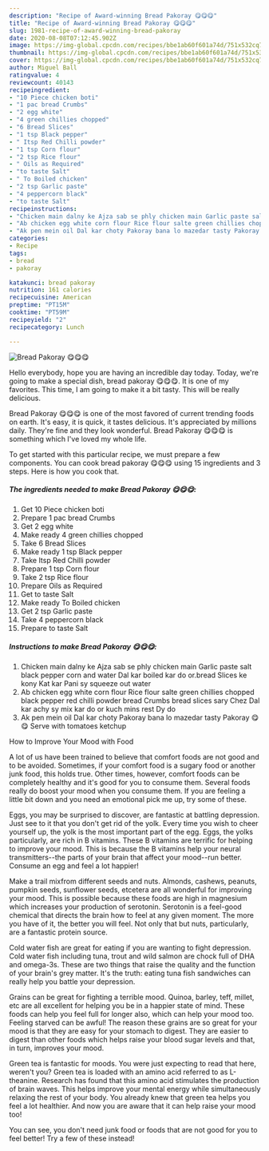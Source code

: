 ```yaml
---
description: "Recipe of Award-winning Bread Pakoray 😋😋😋"
title: "Recipe of Award-winning Bread Pakoray 😋😋😋"
slug: 1981-recipe-of-award-winning-bread-pakoray
date: 2020-08-08T07:12:45.902Z
image: https://img-global.cpcdn.com/recipes/bbe1ab60f601a74d/751x532cq70/bread-pakoray-😋😋😋-recipe-main-photo.jpg
thumbnail: https://img-global.cpcdn.com/recipes/bbe1ab60f601a74d/751x532cq70/bread-pakoray-😋😋😋-recipe-main-photo.jpg
cover: https://img-global.cpcdn.com/recipes/bbe1ab60f601a74d/751x532cq70/bread-pakoray-😋😋😋-recipe-main-photo.jpg
author: Miguel Ball
ratingvalue: 4
reviewcount: 40143
recipeingredient:
- "10 Piece chicken boti"
- "1 pac bread Crumbs"
- "2 egg white"
- "4 green chillies chopped"
- "6 Bread Slices"
- "1 tsp Black pepper"
- " Itsp Red Chilli powder"
- "1 tsp Corn flour"
- "2 tsp Rice flour"
- " Oils as Required"
- "to taste Salt"
- " To Boiled chicken"
- "2 tsp Garlic paste"
- "4 peppercorn black"
- "to taste Salt"
recipeinstructions:
- "Chicken main dalny ke Ajza sab se phly chicken main Garlic paste salt black pepper corn and water Dal kar boiled kar do or.bread Slices ke kony Kat kar Pani sy squeeze out water"
- "Ab chicken egg white corn flour Rice flour salte green chillies chopped black pepper red chilli powder bread Crumbs bread slices sary Chez Dal kar achy sy mix kar do or kuch mins rest Dy do"
- "Ak pen mein oil Dal kar choty Pakoray bana lo mazedar tasty Pakoray 😋😋 Serve with tomatoes ketchup"
categories:
- Recipe
tags:
- bread
- pakoray

katakunci: bread pakoray 
nutrition: 161 calories
recipecuisine: American
preptime: "PT15M"
cooktime: "PT59M"
recipeyield: "2"
recipecategory: Lunch

---
```



![Bread Pakoray 😋😋😋](https://img-global.cpcdn.com/recipes/bbe1ab60f601a74d/751x532cq70/bread-pakoray-😋😋😋-recipe-main-photo.jpg)

Hello everybody, hope you are having an incredible day today. Today, we're going to make a special dish, bread pakoray 😋😋😋. It is one of my favorites. This time, I am going to make it a bit tasty. This will be really delicious.

Bread Pakoray 😋😋😋 is one of the most favored of current trending foods on earth. It's easy, it is quick, it tastes delicious. It's appreciated by millions daily. They're fine and they look wonderful. Bread Pakoray 😋😋😋 is something which I've loved my whole life.




To get started with this particular recipe, we must prepare a few components. You can cook bread pakoray 😋😋😋 using 15 ingredients and 3 steps. Here is how you cook that.

<!--inarticleads1-->

##### The ingredients needed to make Bread Pakoray 😋😋😋:

1. Get 10 Piece chicken boti
1. Prepare 1 pac bread Crumbs
1. Get 2 egg white
1. Make ready 4 green chillies chopped
1. Take 6 Bread Slices
1. Make ready 1 tsp Black pepper
1. Take  Itsp Red Chilli powder
1. Prepare 1 tsp Corn flour
1. Take 2 tsp Rice flour
1. Prepare  Oils as Required
1. Get to taste Salt
1. Make ready  To Boiled chicken
1. Get 2 tsp Garlic paste
1. Take 4 peppercorn black
1. Prepare to taste Salt




<!--inarticleads2-->

##### Instructions to make Bread Pakoray 😋😋😋:

1. Chicken main dalny ke Ajza sab se phly chicken main Garlic paste salt black pepper corn and water Dal kar boiled kar do or.bread Slices ke kony Kat kar Pani sy squeeze out water
1. Ab chicken egg white corn flour Rice flour salte green chillies chopped black pepper red chilli powder bread Crumbs bread slices sary Chez Dal kar achy sy mix kar do or kuch mins rest Dy do
1. Ak pen mein oil Dal kar choty Pakoray bana lo mazedar tasty Pakoray 😋😋 Serve with tomatoes ketchup




How to Improve Your Mood with Food


A lot of us have been trained to believe that comfort foods are not good and to be avoided. Sometimes, if your comfort food is a sugary food or another junk food, this holds true. Other times, however, comfort foods can be completely healthy and it's good for you to consume them. Several foods really do boost your mood when you consume them. If you are feeling a little bit down and you need an emotional pick me up, try some of these.

Eggs, you may be surprised to discover, are fantastic at battling depression. Just see to it that you don't get rid of the yolk. Every time you wish to cheer yourself up, the yolk is the most important part of the egg. Eggs, the yolks particularly, are rich in B vitamins. These B vitamins are terrific for helping to improve your mood. This is because the B vitamins help your neural transmitters--the parts of your brain that affect your mood--run better. Consume an egg and feel a lot happier!

Make a trail mixfrom different seeds and nuts. Almonds, cashews, peanuts, pumpkin seeds, sunflower seeds, etcetera are all wonderful for improving your mood. This is possible because these foods are high in magnesium which increases your production of serotonin. Serotonin is a feel-good chemical that directs the brain how to feel at any given moment. The more you have of it, the better you will feel. Not only that but nuts, particularly, are a fantastic protein source.

Cold water fish are great for eating if you are wanting to fight depression. Cold water fish including tuna, trout and wild salmon are chock full of DHA and omega-3s. These are two things that raise the quality and the function of your brain's grey matter. It's the truth: eating tuna fish sandwiches can really help you battle your depression. 

Grains can be great for fighting a terrible mood. Quinoa, barley, teff, millet, etc are all excellent for helping you be in a happier state of mind. These foods can help you feel full for longer also, which can help your mood too. Feeling starved can be awful! The reason these grains are so great for your mood is that they are easy for your stomach to digest. They are easier to digest than other foods which helps raise your blood sugar levels and that, in turn, improves your mood.

Green tea is fantastic for moods. You were just expecting to read that here, weren't you? Green tea is loaded with an amino acid referred to as L-theanine. Research has found that this amino acid stimulates the production of brain waves. This helps improve your mental energy while simultaneously relaxing the rest of your body. You already knew that green tea helps you feel a lot healthier. And now you are aware that it can help raise your mood too!

You can see, you don't need junk food or foods that are not good for you to feel better! Try a few of these instead!

